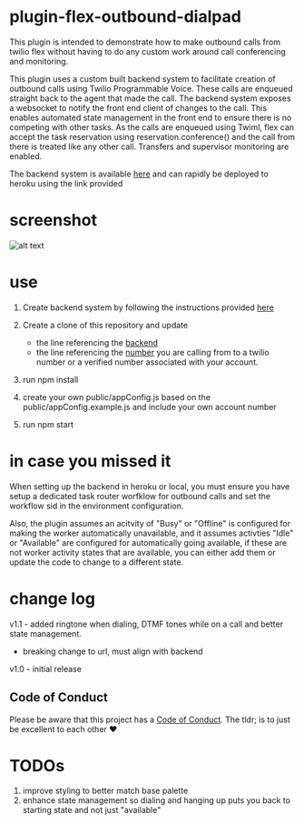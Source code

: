 # plugin-flex-outbound-dialpad

This plugin is intended to demonstrate how to make outbound calls from twilio flex without having to do any custom work around call conferencing and monitoring.

This plugin uses a custom built backend system to facilitate creation of outbound calls using Twilio Programmable Voice. These calls are enqueued straight back to the agent that made the call. The backend system exposes a websocket to notify the front end client of changes to the call. This enables automated state management in the front end to ensure there is no competing with other tasks. As the calls are enqueued using Twiml, flex can accept the task reservation using reservation.conference() and the call from there is treated like any other call. Transfers and supervisor monitoring are enabled.

The backend system is available [here](https://github.com/jhunter-twilio/twilio-flex-sample-backend) and can rapidly be deployed to heroku using the link provided

# screenshot

![alt text](https://raw.githubusercontent.com/jhunter-twilio/plugin-flex-outbound-dialpad/master/screenshot/dialpad.png)

# use

1. Create backend system by following the instructions provided [here](https://github.com/jhunter-twilio/twilio-flex-sample-backend/blob/master/README.md)

2. Create a clone of this repository and update
   - the line referencing the [backend](https://github.com/jhunter-twilio/plugin-flex-outbound-dialpad/blob/2c358a49813f6c9f0d17bd39cd315646fcbaed84/src/OutboundDialingWithConferencePlugin.js#L17)
   - the line referencing the [number](https://github.com/twilio-labs/plugin-flex-outbound-dialpad/blob/f100c4f83613a14ea2b947bc85ffe765e4e10034/src/OutboundDialingWithConferencePlugin.js#L17) you are calling from to a twilio number or a verified number associated with your account.
3. run npm install
4. create your own public/appConfig.js based on the public/appConfig.example.js and include your own account number
5. run npm start

# in case you missed it

When setting up the backend in heroku or local, you must ensure you have setup a dedicated task router worfklow for outbound calls and set the workflow sid in the environment configuration.

Also, the plugin assumes an acitvity of "Busy" or "Offline" is configured for making the worker automatically unavailable, and it assumes activties "Idle" or "Available" are configured for automatically going available, if these are not worker activity states that are available, you can either add them or update the code to change to a different state.

# change log

v1.1 - added ringtone when dialing, DTMF tones while on a call and better state management.

- breaking change to url, must align with backend

v1.0 - initial release

## Code of Conduct

Please be aware that this project has a [Code of Conduct](https://github.com/twilio-labs/.github/blob/master/CODE_OF_CONDUCT.md). The tldr; is to just be excellent to each other ❤️

# TODOs

1. improve styling to better match base palette
2. enhance state management so dialing and hanging up puts you back to starting state and not just "available"
